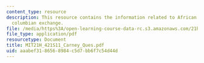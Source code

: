 ```yaml
---
content_type: resource
description: This resource contains the information related to African rise in the
  columbian exchange.
file: /media/https%3A/open-learning-course-data-rc.s3.amazonaws.com/21h-421-introduction-to-environmental-history-spring-2011/aaabef3186568984c5d7bb6f7c54d44d_MIT21H_421S11_Carney_Ques.pdf
file_type: application/pdf
resourcetype: Document
title: MIT21H_421S11_Carney_Ques.pdf
uid: aaabef31-8656-8984-c5d7-bb6f7c54d44d
---
```

